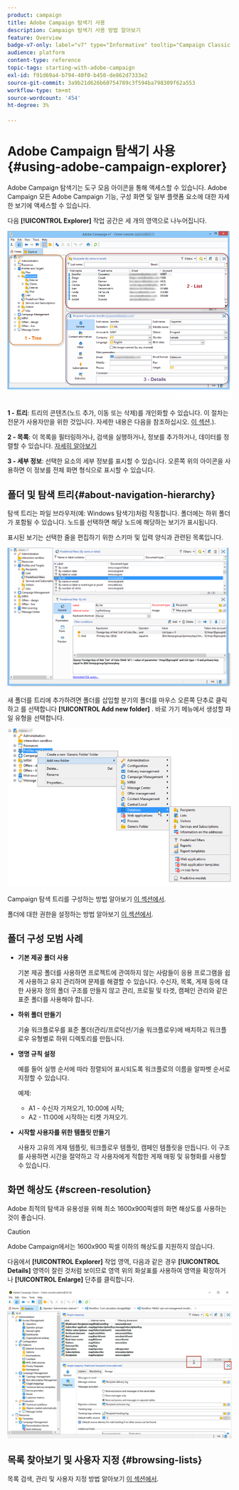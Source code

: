 ```yaml
---
product: campaign
title: Adobe Campaign 탐색기 사용
description: Campaign 탐색기 사용 방법 알아보기
feature: Overview
badge-v7-only: label="v7" type="Informative" tooltip="Campaign Classic v7에만 적용"
audience: platform
content-type: reference
topic-tags: starting-with-adobe-campaign
exl-id: f91d69a4-b794-40f0-b450-de862d7333e2
source-git-commit: 3a9b21d626b60754789c3f594ba798309f62a553
workflow-type: tm+mt
source-wordcount: '454'
ht-degree: 3%

---
```


# Adobe Campaign 탐색기 사용 {#using-adobe-campaign-explorer}



Adobe Campaign 탐색기는 도구 모음 아이콘을 통해 액세스할 수 있습니다. Adobe Campaign 모든 Adobe Campaign 기능, 구성 화면 및 일부 플랫폼 요소에 대한 자세한 보기에 액세스할 수 있습니다.

다음 **[!UICONTROL Explorer]** 작업 공간은 세 개의 영역으로 나누어집니다.

![](assets/s_ncs_user_navigation.png)

**1 - 트리**: 트리의 콘텐츠(노드 추가, 이동 또는 삭제)를 개인화할 수 있습니다. 이 절차는 전문가 사용자만을 위한 것입니다. 자세한 내용은 다음을 참조하십시오.  [이 섹션](#about-navigation-hierarchy).).

**2 - 목록**: 이 목록을 필터링하거나, 검색을 실행하거나, 정보를 추가하거나, 데이터를 정렬할 수 있습니다. [자세히 알아보기](adobe-campaign-ui-lists.md)

**3 - 세부 정보**: 선택한 요소의 세부 정보를 표시할 수 있습니다. 오른쪽 위의 아이콘을 사용하면 이 정보를 전체 화면 형식으로 표시할 수 있습니다.

## 폴더 및 탐색 트리{#about-navigation-hierarchy}

탐색 트리는 파일 브라우저(예: Windows 탐색기)처럼 작동합니다. 폴더에는 하위 폴더가 포함될 수 있습니다. 노드를 선택하면 해당 노드에 해당하는 보기가 표시됩니다.

표시된 보기는 선택한 줄을 편집하기 위한 스키마 및 입력 양식과 관련된 목록입니다.

![](assets/d_ncs_integration_navigation.png)

새 폴더를 트리에 추가하려면 폴더를 삽입할 분기의 폴더를 마우스 오른쪽 단추로 클릭하고 를 선택합니다 **[!UICONTROL Add new folder]** . 바로 가기 메뉴에서 생성할 파일 유형을 선택합니다.

![](assets/d_ncs_integration_navigation_create.png)

Campaign 탐색 트리를 구성하는 방법 알아보기 [이 섹션에서](../../configuration/using/configuration.md).

폴더에 대한 권한을 설정하는 방법 알아보기 [이 섹션에서](access-management-folders.md).

## 폴더 구성 모범 사례

* **기본 제공 폴더 사용**

  기본 제공 폴더를 사용하면 프로젝트에 관여하지 않는 사람들이 응용 프로그램을 쉽게 사용하고 유지 관리하며 문제를 해결할 수 있습니다. 수신자, 목록, 게재 등에 대한 사용자 정의 폴더 구조를 만들지 않고 관리, 프로필 및 타겟, 캠페인 관리와 같은 표준 폴더를 사용해야 합니다.

* **하위 폴더 만들기**

  기술 워크플로우를 표준 폴더(관리/프로덕션/기술 워크플로우)에 배치하고 워크플로우 유형별로 하위 디렉토리를 만듭니다.

* **명명 규칙 설정**

  예를 들어 실행 순서에 따라 정렬되어 표시되도록 워크플로의 이름을 알파벳 순서로 지정할 수 있습니다.

  예제:

   * A1 - 수신자 가져오기, 10:00에 시작;
   * A2 - 11:00에 시작하는 티켓 가져오기.

* **시작할 사용자를 위한 템플릿 만들기**

  사용자 고유의 게재 템플릿, 워크플로우 템플릿, 캠페인 템플릿을 만듭니다. 이 구조를 사용하면 시간을 절약하고 각 사용자에게 적합한 게재 매핑 및 유형화를 사용할 수 있습니다.

## 화면 해상도 {#screen-resolution}

Adobe 최적의 탐색과 유용성을 위해 최소 1600x900픽셀의 화면 해상도를 사용하는 것이 좋습니다.

>[!CAUTION]
>
>Adobe Campaign에서는 1600x900 픽셀 이하의 해상도를 지원하지 않습니다.

다음에서 **[!UICONTROL Explorer]** 작업 영역, 다음과 같은 경우 **[!UICONTROL Details]** 영역이 잘린 것처럼 보이므로 영역 위의 화살표를 사용하여 영역을 확장하거나 **[!UICONTROL Enlarge]** 단추를 클릭합니다.

![](assets/s_ncs_user_resolution.png)

## 목록 찾아보기 및 사용자 지정 {#browsing-lists}

목록 검색, 관리 및 사용자 지정 방법 알아보기 [이 섹션에서](adobe-campaign-ui-lists.md).
